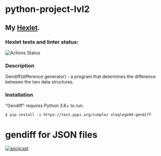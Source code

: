 # python-project-lvl2
## My [Hexlet](https://ru.hexlet.io/u/o_legleg_o).
### Hexlet tests and linter status:

![Actions Status](/workflows/hexlet-check/badge.svg)

### Description
Gendiff(difference generator) - a program that determines the difference between the two data structures.
### Installation
"Gendiff" requires Python 3.6+ to run.
```
$ pip install -i https://test.pypi.org/simple/ oleglego94-gendiff
```

# gendiff for JSON files

[![asciicast](https://asciinema.org/a/3wt6e1JNVpZR0uv9EBaMD0fiF.svg)](https://asciinema.org/a/3wt6e1JNVpZR0uv9EBaMD0fiF)
